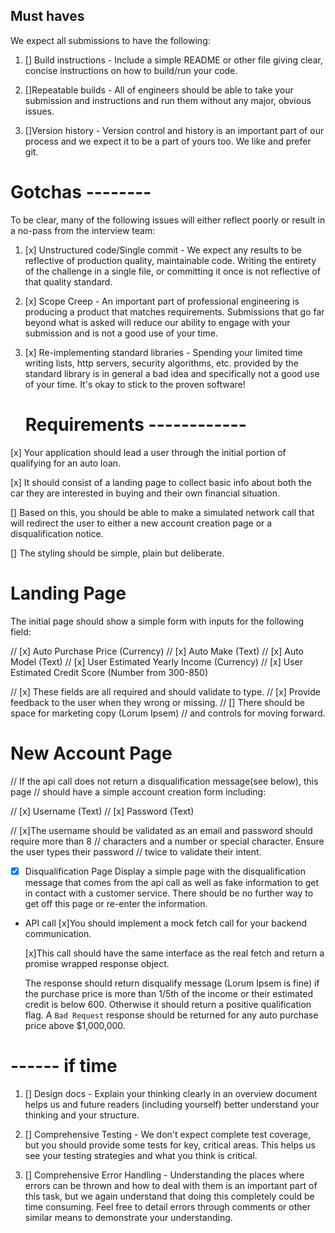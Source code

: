 ## Must haves

We expect all submissions to have the following:

1. [] Build instructions - Include a simple README or other file giving clear,
   concise instructions on how to build/run your code.

2. []Repeatable builds - All of engineers should be able to take your submission
   and instructions and run them without any major, obvious issues.

3. []Version history - Version control and history is an important part of our
   process and we expect it to be a part of yours too. We like and prefer git.

# Gotchas --------

To be clear, many of the following issues will either reflect poorly or result
in a no-pass from the interview team:

1. [x] Unstructured code/Single commit - We expect any results to be reflective of
       production quality, maintainable code. Writing the entirety of the challenge in a
       single file, or committing it once is not reflective of that quality standard.

2. [x] Scope Creep - An important part of professional engineering is producing a
       product that matches requirements. Submissions that go far beyond what is asked will
       reduce our ability to engage with your submission and is not a good use of your
       time.

3. [x] Re-implementing standard libraries - Spending your limited time writing lists,
       http servers, security algorithms, etc. provided by the standard library is in general
       a bad idea and specifically not a good use of your time. It's okay to stick to the proven
       software!

   # Requirements ------------

[x] Your application should lead a user through the initial portion of qualifying
for an auto loan.

[x] It should consist of a landing page to collect basic info
about both the car they are interested in buying and their own financial
situation.

[] Based on this, you should be able to make a simulated network call
that will redirect the user to either a new account creation page or a
disqualification notice.

[] The styling should be simple, plain but deliberate.

# Landing Page

The initial page should show a simple form with inputs for the following field:

// [x] Auto Purchase Price (Currency)
// [x] Auto Make (Text)
// [x] Auto Model (Text)
// [x] User Estimated Yearly Income (Currency)
// [x] User Estimated Credit Score (Number from 300-850)

// [x] These fields are all required and should validate to type.
// [x] Provide feedback to the user when they wrong or missing.
// [] There should be space for marketing copy (Lorum Ipsem)
// and controls for moving forward.

# New Account Page

// If the api call does not return a disqualification message(see below), this page
// should have a simple account creation form including:

// [x] Username (Text)
// [x] Password (Text)

// [x]The username should be validated as an email and password should require more than 8
// characters and a number or special character. Ensure the user types their password
// twice to validate their intent.

- [x] Disqualification Page
      Display a simple page with the disqualification message that comes from
      the api call as well as fake information to get in contact with a customer service.
      There should be no further way to get off this page or re-enter the information.

- API call
  [x]You should implement a mock fetch call for your backend communication.

  [x]This call should
  have the same interface as the real fetch and return a promise wrapped response object.

  The response should return disqualify message (Lorum Ipsem is fine) if the purchase price
  is more than 1/5th of the income or their estimated credit is below 600. Otherwise it
  should return a positive qualification flag. A `Bad Request` response should be returned
  for any auto purchase price above $1,000,000.

# ------ if time

1. [] Design docs - Explain your thinking clearly in an overview document helps us
   and future readers (including yourself) better understand your thinking and your
   structure.

2. [] Comprehensive Testing - We don't expect complete test coverage, but you should
   provide some tests for key, critical areas. This helps us see your testing strategies
   and what you think is critical.

3. [] Comprehensive Error Handling - Understanding the places where errors can be thrown
   and how to deal with them is an important part of this task, but we again understand
   that doing this completely could be time consuming. Feel free to detail errors
   through comments or other similar means to demonstrate your understanding.
